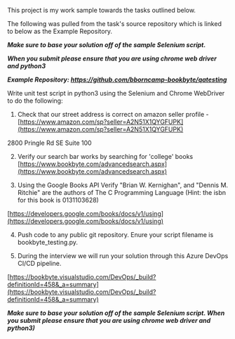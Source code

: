 This project is my work sample towards the tasks outlined below.

The following was pulled from the task's source repository which is linked to below as the Example Repository.



***Make sure to base your solution off of the sample Selenium script.***
  
***When you submit please ensure that you are using chrome web driver and python3***
  
***Example Repository: https://github.com/bborncamp-bookbyte/qatesting***

Write unit test script in python3 using the Selenium and Chrome WebDriver to do the following:


1. Check that our street address is correct on amazon seller profile - [https://www.amazon.com/sp?seller=A2N51X1QYGFUPK](https://www.amazon.com/sp?seller=A2N51X1QYGFUPK) 

2800 Pringle Rd SE Suite 100


2. Verify our search bar works by searching for 'college' books [https://www.bookbyte.com/advancedsearch.aspx](https://www.bookbyte.com/advancedsearch.aspx)


3. Using the Google Books API Verify "Brian W. Kernighan", and "Dennis M. Ritchie" are the authors of The C Programming Language (Hint: the isbn for this book is 0131103628) 

  [https://developers.google.com/books/docs/v1/using](https://developers.google.com/books/docs/v1/using)


4. Push code to any public git repository.  Enure your script filename is bookbyte_testing.py. 


5. During the interview we will run your solution through this Azure DevOps CI/CD pipeline. 

[https://bookbyte.visualstudio.com/DevOps/_build?definitionId=458&_a=summary](https://bookbyte.visualstudio.com/DevOps/_build?definitionId=458&_a=summary)

***Make sure to base your solution off of the sample Selenium script. When you submit please ensure that you are using chrome web driver and python3)***